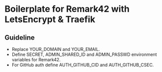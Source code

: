 # Boilerplate for Remark42 with LetsEncrypt & Traefik

## Guideline

* Replace YOUR_DOMAIN and YOUR_EMAIL.
* Define SECRET, ADMIN_SHARED_ID and ADMIN_PASSWD environment variables for Remark42.
* For GitHub auth define AUTH_GITHUB_CID and AUTH_GITHUB_CSEC.
